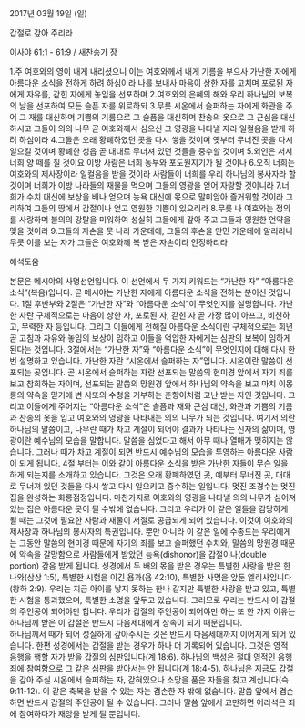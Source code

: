 2017년 03월 19일 (일)

갑절로 갚아 주리라



이사야 61:1 - 61:9 / 새찬송가  장


1.주 여호와의 영이 내게 내리셨으니 이는 여호와께서 내게 기름을 부으사 가난한 자에게 아름다운 소식을 전하게 하려 하심이라 나를 보내사 마음이 상한 자를 고치며 포로된 자에게 자유를, 갇힌 자에게 놓임을 선포하며 
2.여호와의 은혜의 해와 우리 하나님의 보복의 날을 선포하여 모든 슬픈 자를 위로하되 
3.무릇 시온에서 슬퍼하는 자에게 화관을 주어 그 재를 대신하며 기쁨의 기름으로 그 슬픔을 대신하며 찬송의 옷으로 그 근심을 대신하시고 그들이 의의 나무 곧 여호와께서 심으신 그 영광을 나타낼 자라 일컬음을 받게 하려 하심이라 
4.그들은 오래 황폐하였던 곳을 다시 쌓을 것이며 옛부터 무너진 곳을 다시 일으킬 것이며 황폐한 성읍 곧 대대로 무너져 있던 것들을 중수할 것이며 
5.외인은 서서 너희 양 떼를 칠 것이요 이방 사람은 너희 농부와 포도원지기가 될 것이나 
6.오직 너희는 여호와의 제사장이라 일컬음을 받을 것이라 사람들이 너희를 우리 하나님의 봉사자라 할 것이며 너희가 이방 나라들의 재물을 먹으며 그들의 영광을 얻어 자랑할 것이니라 
7.너희가 수치 대신에 보상을 배나 얻으며 능욕 대신에 몫으로 말미암아 즐거워할 것이라 그리하여 그들의 땅에서 갑절이나 얻고 영원한 기쁨이 있으리라 
8.무릇 나 여호와는 정의를 사랑하며 불의의 강탈을 미워하여 성실히 그들에게 갚아 주고 그들과 영원한 언약을 맺을 것이라 
9.그들의 자손을 뭇 나라 가운데에, 그들의 후손을 만민 가운데에 알리리니 무릇 이를 보는 자가 그들은 여호와께 복 받은 자손이라 인정하리라

해석도움





본문은 메시야의 사명선언입니다. 이 선언에서 두 가지 키워드는 “가난한 자” “아름다운 소식”(복음)입니다. 곧 메시야는 가난한 자에게 아름다운 소식을 전하는 분이신 것입니다. 1절 후반부와 2절은 “가난한 자”와 “아름다운 소식”이 무엇인지를 설명합니다. 가난한 자란 구체적으로는 마음이 상한 자, 포로된 자, 갇힌 자 곧 가장 많이 아프고, 비천하고, 무력한 자 등입니다. 그리고 이들에게 전해질 아름다운 소식이란 구체적으로는 희년 곧 고침과 자유와 놓임의 보상이 임하고 이들을 억압한 자에게는 심판의 보복이 임하게 된다는 것입니다. 3절에서는 “가난한 자”와 “아름다운 소식”이 무엇인지에 대해 다시 한 번 설명하고 있습니다. 가난한 자란 “시온에서 슬퍼하는 자”입니다. 시온이란 말씀이 선포되는 곳입니다. 곧 시온에서 슬퍼하는 자란 선포되는 말씀의 현미경 앞에서 자기 죄를 보고 참회하는 자이며, 선포되는 말씀의 망원경 앞에서 하나님의 약속을 보고 마치 이몽룡의 약속을 믿기에 변 사또의 수청을 거부하는 춘향이처럼 고난 받는 자인 것입니다. 그리고 이들에게 주어지는 “아름다운 소식”은 슬픔과 재와 근심 대신, 화관과 기쁨의 기름과 찬송의 옷을 입고 여호와의 영광을 나타내는 의의 나무가 되는 것입니다. 여기서 의란 하나님의 말씀이고, 나무란 때가 차고 계절이 되어야 결과가 나타나는 신자의 삶이며, 영광이란 예수님의 모습을 말합니다. 말씀을 심었다고 해서 아무 때나 열매가 맺히지는 않습니다. 그러나 때가 차고 계절이 되면 반드시 예수님의 모습을 투영하는 아름다운 사람이 되게 됩니다. 4절 부터는 이와 같이 아름다운 소식을 받은 가난한 자들이 무슨 일을 하게 되는지를 소개하고 있습니다. 그것은 오래 황폐하였던 곳, 예부터 무너진 곳, 대대로 무너져 있던 것들을 다시 쌓고 다시 일으키고 중수하는 일입니다. 멋진 조경수는 멋진 집을 완성하는 화룡점정입니다. 마찬가지로 여호와의 영광을 나타낼 의의 나무가 심어져 있는 집은 아름다운 곳이 될 수밖에 없습니다. 그리고 우리가 이 같은 일들을 감당하게 될 때는 그것에 필요한 사람과 재물이 저절로 공급되게 되어 있습니다. 이것이 여호와의 제사장과 하나님의 봉사자의 특권입니다. 뿐만 아니라 이 같은 일에 수종드는 우리에게는 그동안 말씀의 현미경 때문에 자기의 죄를 보고 슬퍼했던 수치와, 말씀의 망원경 때문에 약속을 갈망함으로 사람들에게 받았던 능욕(dishonor)을 갑절이나(double portion) 갚음 받게 됩니다. 성경에서 두 배의 몫을 받은 경우는 특별한 사랑을 받은 한나와(삼상 1:5), 특별한 시험을 이긴 욥과(욥 42:10), 특별한 사명을 앞둔 엘리사입니다(왕하 2:9). 우리는 지금 아이를 낳지 못하는 한나 같지만 특별한 사랑을 받고 있고, 특별한 시험을 통과했으며, 특별한 소명을 앞두고 있습니다. 그러므로 우리는 반드시 이 갑절의 주인공이 되어야만 합니다. 
우리가 갑절의 주인공이 되어야만 하는 또 한 가지 이유는 하나님께 받은 이 갑절은 반드시 다음세대에게 상속이 되기 때문입니다.  
하나님께서 때가 되어 성실하게 갚아주시는 것은 반드시 다음세대까지 이어지게 되어 있습니다. 한편 성경에서는 갑절을 받는 경우가 하나 더 기록되어 있습니다. 그것은 영적 음행을 행할 자가 받을 갑절의 심판입니다(계 18:6). 하나님의 백성은 절대 영적인 음행 죄에 참여함으로 그 같은 심판을 받아서는 안 됩니다(계 18:4-5). 
하나님은 지금도 갑절을 갚아 주실 시온에서 슬퍼하는 자, 갇혀있으나 소망을 품은 자들을 찾고 계십니다(슥 9:11-12). 이 같은 축복을 받을 수 있는 자는 겸손한 자 밖에 없습니다. 말씀 앞에서 겸손하면 반드시 갑절의 주인공이 될 수 있습니다. 그러나 말씀 앞에서 교만하면 어리석은 죄에 참여하다가 재앙을 받게 될 뿐입니다.